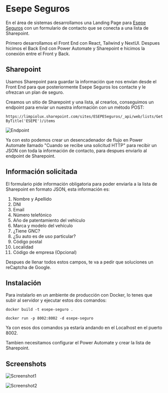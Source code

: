 
# Esepe Seguros

En el área de sistemas desarrollamos una Landing Page para [Esepe Seguros](https://seguros.esepe.com.ar/) con un formulario de contacto que se conecta a una lista de Sharepoint. 

Primero desarrollamos el Front End con React, Tailwind y NextUI. Despues hicimos el Back End con Power Automate y Sharepoint e hicimos la conexión entre el Front y Back.

## Sharepoint 

Usamos Sharepoint para guardar la información que nos envían desde el Front End para que posteriormente Esepe Seguros los contacte y le ofrezcan un plan de seguro. 

Creamos un sitio de Sharepoint y una lista, al crearlos, conseguimos un endpoint para enviar un nuestra información con un método POST:

```https://limpiolux.sharepoint.com/sites/ESEPESeguros/_api/web/lists/GetByTitle('ESEPE')/items```

![Endpoint](images/endpoint.png)

Ya con esto podemos crear un desencadenador de flujo en Power Automate llamado "Cuando se recibe una solicitud HTTP" para recibir un JSON con toda la información de contacto, para despues enviarlo al endpoint de Sharepoint.

## Información solicitada

El formulario pide información obligatoria para poder enviarla a la lista de Sharepoint en formato JSON, esta información es:

1. Nombre y Apellido
2. DNI
3. Email
4. Número telefónico
5. Año de patentamiento del vehículo
6. Marca y modelo del vehículo
7. ¿Tiene GNC? 
8. ¿Su auto es de uso particular? 
9. Código postal
10. Localidad
11. Código de empresa (Opcional)

Despues de llenar todos estos campos, te va a pedir que soluciones un reCaptcha de Google. 

## Instalación
 
Para instalarlo en un ambiente de producción con Docker, lo tenes que subir al servidor y ejecutar estos dos comandos: 

```docker build -t esepe-seguro .```

```docker run -p 8002:8002 -d esepe-seguro```

Ya con esos dos comandos ya estaría andando en el Localhost en el puerto 8002.

Tambien necesitamos configurar el Power Automate y crear la lista de Sharepoint.

## Screenshots

![Screenshot1](images/screenshot1.png)

![Screenshot2](images/screenshot2.png)






